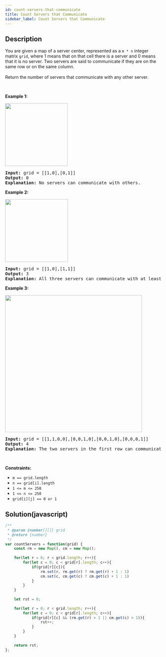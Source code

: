 ```yaml
---
id: count-servers-that-communicate
title: Count Servers that Communicate
sidebar_label: Count Servers that Communicate
---
```

## Description
<div class="description">
<p>You are given a map of a server center, represented as a <code>m * n</code> integer matrix&nbsp;<code>grid</code>, where 1 means that on that cell there is a server and 0 means that it is no server. Two servers are said to communicate if they are on the same row or on the same column.<br />
<br />
Return the number of servers&nbsp;that communicate with any other server.</p>

<p>&nbsp;</p>
<p><strong>Example 1:</strong></p>

<p><img alt="" src="https://assets.leetcode.com/uploads/2019/11/14/untitled-diagram-6.jpg" style="width: 202px; height: 203px;" /></p>

<pre>
<strong>Input:</strong> grid = [[1,0],[0,1]]
<strong>Output:</strong> 0
<b>Explanation:</b>&nbsp;No servers can communicate with others.</pre>

<p><strong>Example 2:</strong></p>

<p><strong><img alt="" src="https://assets.leetcode.com/uploads/2019/11/13/untitled-diagram-4.jpg" style="width: 203px; height: 203px;" /></strong></p>

<pre>
<strong>Input:</strong> grid = [[1,0],[1,1]]
<strong>Output:</strong> 3
<b>Explanation:</b>&nbsp;All three servers can communicate with at least one other server.
</pre>

<p><strong>Example 3:</strong></p>

<p><img alt="" src="https://assets.leetcode.com/uploads/2019/11/14/untitled-diagram-1-3.jpg" style="width: 443px; height: 443px;" /></p>

<pre>
<strong>Input:</strong> grid = [[1,1,0,0],[0,0,1,0],[0,0,1,0],[0,0,0,1]]
<strong>Output:</strong> 4
<b>Explanation:</b>&nbsp;The two servers in the first row can communicate with each other. The two servers in the third column can communicate with each other. The server at right bottom corner can&#39;t communicate with any other server.
</pre>

<p>&nbsp;</p>
<p><strong>Constraints:</strong></p>

<ul>
	<li><code>m == grid.length</code></li>
	<li><code>n == grid[i].length</code></li>
	<li><code>1 &lt;= m &lt;= 250</code></li>
	<li><code>1 &lt;= n &lt;= 250</code></li>
	<li><code>grid[i][j] == 0 or 1</code></li>
</ul>

</div>

## Solution(javascript)
```javascript
/**
 * @param {number[][]} grid
 * @return {number}
 */
var countServers = function(grid) {
    const rm = new Map(), cm = new Map();
    
    for(let r = 0; r < grid.length; r++){
        for(let c = 0; c < grid[r].length; c++){
            if(grid[r][c]){
                rm.set(r, rm.get(r) ? rm.get(r) + 1 : 1)
                cm.set(c, cm.get(c) ? cm.get(c) + 1 : 1)
            }
        }
    }
    
    let rst = 0;
    
    for(let r = 0; r < grid.length; r++){
        for(let c = 0; c < grid[r].length; c++){
            if(grid[r][c] && (rm.get(r) > 1 || cm.get(c) > 1)){
                rst++;
            }
        }
    }
    
    return rst;
};
```